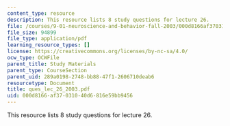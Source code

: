 ```yaml
---
content_type: resource
description: This resource lists 8 study questions for lecture 26.
file: /courses/9-01-neuroscience-and-behavior-fall-2003/000d8166af37031040d6816e59bb9456_ques_lec_26_2003.pdf
file_size: 94899
file_type: application/pdf
learning_resource_types: []
license: https://creativecommons.org/licenses/by-nc-sa/4.0/
ocw_type: OCWFile
parent_title: Study Materials
parent_type: CourseSection
parent_uid: 289a0198-2748-bb88-47f1-2606710deab6
resourcetype: Document
title: ques_lec_26_2003.pdf
uid: 000d8166-af37-0310-40d6-816e59bb9456
---
```

This resource lists 8 study questions for lecture 26.